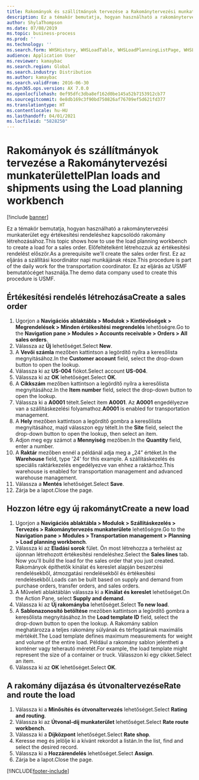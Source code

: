 ```yaml
---
title: Rakományok és szállítmányok tervezése a Rakománytervezési munkaterülettel
description: Ez a témakör bemutatja, hogyan használható a rakománytervezési munkaterület egy értékesítési rendeléshez kapcsolódó rakomány létrehozásához.
author: ShylaThompson
ms.date: 07/08/2019
ms.topic: business-process
ms.prod: ''
ms.technology: ''
ms.search.form: WHSHistory, WHSLoadTable, WHSLoadPlanningListPage, WHSLoadPlanningWorkbench
audience: Application User
ms.reviewer: kamaybac
ms.search.region: Global
ms.search.industry: Distribution
ms.author: kamaybac
ms.search.validFrom: 2016-06-30
ms.dyn365.ops.version: AX 7.0.0
ms.openlocfilehash: 0ef95dfc3dba8ef162d0be145a52b7153912cb77
ms.sourcegitcommit: 0e8db169c3f90bd750826af76709ef5d621fd377
ms.translationtype: HT
ms.contentlocale: hu-HU
ms.lasthandoff: 04/01/2021
ms.locfileid: "5828250"
---
```

# <a name="plan-loads-and-shipments-using-the-load-planning-workbench"></a><span data-ttu-id="27910-103">Rakományok és szállítmányok tervezése a Rakománytervezési munkaterülettel</span><span class="sxs-lookup"><span data-stu-id="27910-103">Plan loads and shipments using the Load planning workbench</span></span>

[!include [banner](../../includes/banner.md)]

<span data-ttu-id="27910-104">Ez a témakör bemutatja, hogyan használható a rakománytervezési munkaterület egy értékesítési rendeléshez kapcsolódó rakomány létrehozásához.</span><span class="sxs-lookup"><span data-stu-id="27910-104">This topic shows how to use the load planning workbench to create a load for a sales order.</span></span> <span data-ttu-id="27910-105">Előfeltételként létrehozzuk az értékesítési rendelést először.</span><span class="sxs-lookup"><span data-stu-id="27910-105">As a prerequisite we'll create the sales order first.</span></span> <span data-ttu-id="27910-106">Ez az eljárás a szállítási koordinátor napi munkájának része.</span><span class="sxs-lookup"><span data-stu-id="27910-106">This procedure is part of the daily work for the transportation coordinator.</span></span> <span data-ttu-id="27910-107">Ez az eljárás az USMF bemutatócéget használja.</span><span class="sxs-lookup"><span data-stu-id="27910-107">The demo data company used to create this procedure is USMF.</span></span>


## <a name="create-a-sales-order"></a><span data-ttu-id="27910-108">Értékesítési rendelés létrehozása</span><span class="sxs-lookup"><span data-stu-id="27910-108">Create a sales order</span></span>
1. <span data-ttu-id="27910-109">Ugorjon a **Navigációs ablaktábla > Modulok > Kintlévőségek > Megrendelések > Minden értékesítési megrendelés** lehetőségre.</span><span class="sxs-lookup"><span data-stu-id="27910-109">Go to the **Navigation pane > Modules > Accounts receivable > Orders > All sales orders**.</span></span>
2. <span data-ttu-id="27910-110">Válassza az **Új** lehetőséget.</span><span class="sxs-lookup"><span data-stu-id="27910-110">Select **New**.</span></span>
3. <span data-ttu-id="27910-111">A **Vevői számla** mezőben kattintson a legördítő nyílra a keresőlista megnyitásához.</span><span class="sxs-lookup"><span data-stu-id="27910-111">In the **Customer account** field, select the drop-down button to open the lookup.</span></span>
4. <span data-ttu-id="27910-112">Válassza ki az **US-004** fiókot.</span><span class="sxs-lookup"><span data-stu-id="27910-112">Select account **US-004**.</span></span>
5. <span data-ttu-id="27910-113">Válassza ki az **OK** lehetőséget.</span><span class="sxs-lookup"><span data-stu-id="27910-113">Select **OK**.</span></span>
6. <span data-ttu-id="27910-114">A **Cikkszám** mezőben kattintson a legördítő nyílra a keresőlista megnyitásához.</span><span class="sxs-lookup"><span data-stu-id="27910-114">In the **Item number** field, select the drop-down button to open the lookup.</span></span>
7. <span data-ttu-id="27910-115">Válassza ki a **A0001** tételt.</span><span class="sxs-lookup"><span data-stu-id="27910-115">Select item **A0001**.</span></span> <span data-ttu-id="27910-116">Az **A0001** engedélyezve van a szállításkezelési folyamathoz.</span><span class="sxs-lookup"><span data-stu-id="27910-116">**A0001** is enabled for transportation management.</span></span>  
8. <span data-ttu-id="27910-117">A **Hely** mezőben kattintson a legördítő gombra a keresőlista megnyitásához, majd válasszon egy tételt.</span><span class="sxs-lookup"><span data-stu-id="27910-117">In the **Site** field, select the drop-down button to open the lookup, then select an item.</span></span>
9. <span data-ttu-id="27910-118">Adjon meg egy számot a **Mennyiség** mezőben.</span><span class="sxs-lookup"><span data-stu-id="27910-118">In the **Quantity** field, enter a number.</span></span>
10. <span data-ttu-id="27910-119">A **Raktár** mezőben ennél a példánál adja meg a „24” értéket.</span><span class="sxs-lookup"><span data-stu-id="27910-119">In the **Warehouse** field, type '24' for this example.</span></span> <span data-ttu-id="27910-120">A szállításkezelés és speciális raktárkezelés engedélyezve van ehhez a raktárhoz.</span><span class="sxs-lookup"><span data-stu-id="27910-120">This warehouse is enabled for transportation management and advanced warehouse management.</span></span>  
11. <span data-ttu-id="27910-121">Válassza a **Mentés** lehetőséget.</span><span class="sxs-lookup"><span data-stu-id="27910-121">Select **Save**.</span></span>
12. <span data-ttu-id="27910-122">Zárja be a lapot.</span><span class="sxs-lookup"><span data-stu-id="27910-122">Close the page.</span></span>

## <a name="create-a-new-load"></a><span data-ttu-id="27910-123">Hozzon létre egy új rakományt</span><span class="sxs-lookup"><span data-stu-id="27910-123">Create a new load</span></span>
1. <span data-ttu-id="27910-124">Ugorjon a **Navigációs ablaktábla > Modulok > Szállításkezelés > Tervezés > Rakománytervezés munkaterülete** lehetőségre.</span><span class="sxs-lookup"><span data-stu-id="27910-124">Go to the **Navigation pane > Modules > Transportation management > Planning > Load planning workbench**.</span></span>
2. <span data-ttu-id="27910-125">Válassza ki az **Eladási sorok** fület. Ön most létrehozza a terhelést az újonnan létrehozott értékesítési rendeléshez.</span><span class="sxs-lookup"><span data-stu-id="27910-125">Select the **Sales lines** tab. Now you'll build the load for the sales order that you just created.</span></span> <span data-ttu-id="27910-126">Rakományok építhetők kínálat és kereslet alapján beszerzési rendelésekből, átmozgatási rendelésekből és értékesítési rendelésekből.</span><span class="sxs-lookup"><span data-stu-id="27910-126">Loads can be built based on supply and demand from purchase orders, transfer orders, and sales orders.</span></span>  
3. <span data-ttu-id="27910-127">A Műveleti ablaktáblán válassza ki a **Kínálat és kereslet** lehetőséget.</span><span class="sxs-lookup"><span data-stu-id="27910-127">On the Action Pane, select **Supply and demand**.</span></span>
4. <span data-ttu-id="27910-128">Válassza ki az **Új rakományba** lehetőséget.</span><span class="sxs-lookup"><span data-stu-id="27910-128">Select **To new load**.</span></span>
5. <span data-ttu-id="27910-129">A **Sablonazonosító betöltése** mezőben kattintson a legördítő gombra a keresőlista megnyitásához.</span><span class="sxs-lookup"><span data-stu-id="27910-129">In the **Load template ID** field, select the drop-down button to open the lookup.</span></span> <span data-ttu-id="27910-130">A Rakomány sablon meghatározza a teljes rakomány súlyának és térfogatának maximális mértékét.</span><span class="sxs-lookup"><span data-stu-id="27910-130">The Load template defines maximum measurements for weight and volume of the entire load.</span></span> <span data-ttu-id="27910-131">Például a rakomány sablon jelentheti a konténer vagy teherautó méretét.</span><span class="sxs-lookup"><span data-stu-id="27910-131">For example, the load template might represent the size of a container or truck.</span></span> <span data-ttu-id="27910-132">Válasszon ki egy cikket.</span><span class="sxs-lookup"><span data-stu-id="27910-132">Select an item.</span></span>
6. <span data-ttu-id="27910-133">Válassza ki az **OK** lehetőséget.</span><span class="sxs-lookup"><span data-stu-id="27910-133">Select **OK**.</span></span>

## <a name="rate-and-route-the-load"></a><span data-ttu-id="27910-134">A rakomány díjazása és útvonaltervezése</span><span class="sxs-lookup"><span data-stu-id="27910-134">Rate and route the load</span></span>
1. <span data-ttu-id="27910-135">Válassza ki a **Minősítés és útvonaltervezés** lehetőséget.</span><span class="sxs-lookup"><span data-stu-id="27910-135">Select **Rating and routing**.</span></span>
2. <span data-ttu-id="27910-136">Válassza ki az **Útvonal-díj munkaterület** lehetőséget.</span><span class="sxs-lookup"><span data-stu-id="27910-136">Select **Rate route workbench**.</span></span>
3. <span data-ttu-id="27910-137">Válassza ki a **Díjközpont** lehetőséget.</span><span class="sxs-lookup"><span data-stu-id="27910-137">Select **Rate shop**.</span></span>
4. <span data-ttu-id="27910-138">Keresse meg és jelölje ki a kívánt rekordot a listán.</span><span class="sxs-lookup"><span data-stu-id="27910-138">In the list, find and select the desired record.</span></span>
5. <span data-ttu-id="27910-139">Válassza ki a **Hozzárendelés** lehetőséget.</span><span class="sxs-lookup"><span data-stu-id="27910-139">Select **Assign**.</span></span>
6. <span data-ttu-id="27910-140">Zárja be a lapot.</span><span class="sxs-lookup"><span data-stu-id="27910-140">Close the page.</span></span>



[!INCLUDE[footer-include](../../../includes/footer-banner.md)]